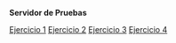 <b>Servidor de Pruebas</b>

<a href="http://51.254.116.159/dsw/A19/ejer1/">Ejercicio 1</a>
<a href="http://51.254.116.159/dsw/A19/ejer2/ejercicio2.php">Ejercicio 2</a>
<a href="http://51.254.116.159/dsw/A19/ejer3/ejercicio_3_1.php">Ejercicio 3</a>
<a href="http://51.254.116.159/dsw/A19/ejercicio4/">Ejercicio 4</a>
